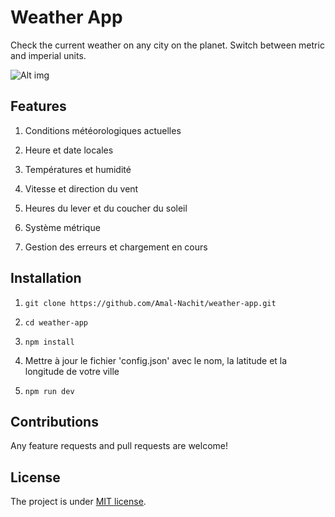 # Weather App

Check the current weather on any city on the planet. Switch between metric and imperial units.

![Alt img](/public/Capture%20d'écran%202024-07-17%20090226.png)

## Features

1. Conditions météorologiques actuelles

2. Heure et date locales

3. Températures et humidité

4. Vitesse et direction du vent

5. Heures du lever et du coucher du soleil

6. Système métrique

7. Gestion des erreurs et chargement en cours

## Installation

1. `git clone https://github.com/Amal-Nachit/weather-app.git`

2. `cd weather-app`

3. `npm install`

4. Mettre à jour le fichier 'config.json' avec le nom, la latitude et la longitude de votre ville

5. `npm run dev`

## Contributions

Any feature requests and pull requests are welcome!

## License

The project is under [MIT license](https://choosealicense.com/licenses/mit/).

